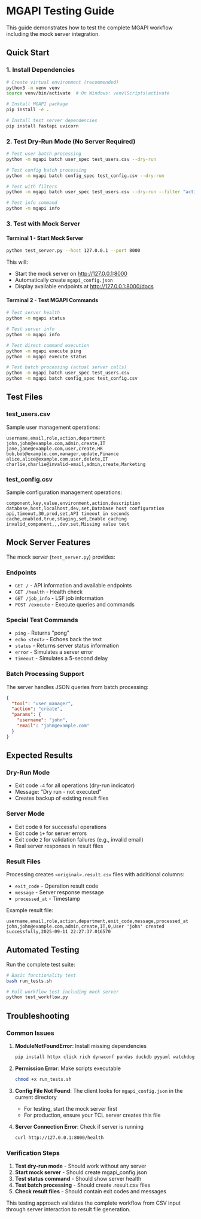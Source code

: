 # MGAPI Testing Guide

This guide demonstrates how to test the complete MGAPI workflow including the mock server integration.

## Quick Start

### 1. Install Dependencies

```bash
# Create virtual environment (recommended)
python3 -m venv venv
source venv/bin/activate  # On Windows: venv\Scripts\activate

# Install MGAPI package
pip install -e .

# Install test server dependencies
pip install fastapi uvicorn
```

### 2. Test Dry-Run Mode (No Server Required)

```bash
# Test user batch processing
python -m mgapi batch user_spec test_users.csv --dry-run

# Test config batch processing  
python -m mgapi batch config_spec test_config.csv --dry-run

# Test with filters
python -m mgapi batch user_spec test_users.csv --dry-run --filter "action = 'create'"

# Test info command
python -m mgapi info
```

### 3. Test with Mock Server

#### Terminal 1 - Start Mock Server
```bash
python test_server.py --host 127.0.0.1 --port 8000
```

This will:
- Start the mock server on http://127.0.0.1:8000
- Automatically create `mgapi_config.json`
- Display available endpoints at http://127.0.0.1:8000/docs

#### Terminal 2 - Test MGAPI Commands
```bash
# Test server health
python -m mgapi status

# Test server info
python -m mgapi info

# Test direct command execution
python -m mgapi execute ping
python -m mgapi execute status

# Test batch processing (actual server calls)
python -m mgapi batch user_spec test_users.csv
python -m mgapi batch config_spec test_config.csv
```

## Test Files

### test_users.csv
Sample user management operations:
```csv
username,email,role,action,department
john,john@example.com,admin,create,IT
jane,jane@example.com,user,create,HR
bob,bob@example.com,manager,update,Finance
alice,alice@example.com,user,delete,IT
charlie,charlie@invalid-email,admin,create,Marketing
```

### test_config.csv
Sample configuration management operations:
```csv
component,key,value,environment,action,description
database,host,localhost,dev,set,Database host configuration
api,timeout,30,prod,set,API timeout in seconds
cache,enabled,true,staging,set,Enable caching
invalid_component,,,dev,set,Missing value test
```

## Mock Server Features

The mock server (`test_server.py`) provides:

### Endpoints
- `GET /` - API information and available endpoints
- `GET /health` - Health check
- `GET /job_info` - LSF job information
- `POST /execute` - Execute queries and commands

### Special Test Commands
- `ping` - Returns "pong"
- `echo <text>` - Echoes back the text
- `status` - Returns server status information
- `error` - Simulates a server error
- `timeout` - Simulates a 5-second delay

### Batch Processing Support
The server handles JSON queries from batch processing:
```json
{
  "tool": "user_manager",
  "action": "create",
  "params": {
    "username": "john",
    "email": "john@example.com"
  }
}
```

## Expected Results

### Dry-Run Mode
- Exit code `-4` for all operations (dry-run indicator)
- Message: "Dry run - not executed"
- Creates backup of existing result files

### Server Mode
- Exit code `0` for successful operations
- Exit code `1+` for server errors  
- Exit code `2` for validation failures (e.g., invalid email)
- Real server responses in result files

### Result Files
Processing creates `<original>.result.csv` files with additional columns:
- `exit_code` - Operation result code
- `message` - Server response message
- `processed_at` - Timestamp

Example result file:
```csv
username,email,role,action,department,exit_code,message,processed_at
john,john@example.com,admin,create,IT,0,User 'john' created successfully,2025-09-11 22:27:37.016570
```

## Automated Testing

Run the complete test suite:
```bash
# Basic functionality test
bash run_tests.sh

# Full workflow test including mock server
python test_workflow.py
```

## Troubleshooting

### Common Issues

1. **ModuleNotFoundError**: Install missing dependencies
   ```bash
   pip install httpx click rich dynaconf pandas duckdb pyyaml watchdog
   ```

2. **Permission Error**: Make scripts executable
   ```bash
   chmod +x run_tests.sh
   ```

3. **Config File Not Found**: The client looks for `mgapi_config.json` in the current directory
   - For testing, start the mock server first
   - For production, ensure your TCL server creates this file

4. **Server Connection Error**: Check if server is running
   ```bash
   curl http://127.0.0.1:8000/health
   ```

### Verification Steps

1. **Test dry-run mode** - Should work without any server
2. **Start mock server** - Should create mgapi_config.json
3. **Test status command** - Should show server health
4. **Test batch processing** - Should create .result.csv files
5. **Check result files** - Should contain exit codes and messages

This testing approach validates the complete workflow from CSV input through server interaction to result file generation.